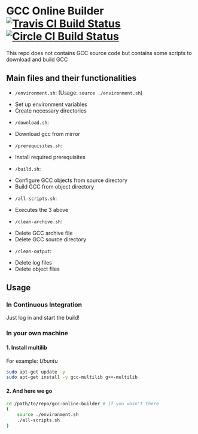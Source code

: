 
# GCC Online Builder [![Travis CI Build Status](https://travis-ci.org/KSXGitHub/gcc-online-builder.svg?branch=master)](https://travis-ci.org/KSXGitHub/gcc-online-builder) [![Circle CI Build Status](https://circleci.com/gh/KSXGitHub/gcc-online-builder.svg)](https://circleci.com/gh/KSXGitHub/gcc-online-builder)

This repo does not contains GCC source code but contains some scripts to download and build GCC

## Main files and their functionalities

 * `/environment.sh`: (Usage: `source ./environment.sh`)
  - Set up environment variables
  - Create necessary directories

 * `/download.sh`:
  - Download gcc from mirror

 * `/prerequisites.sh`:
  - Install required prerequisites

 * `/build.sh`:
  - Configure GCC objects from source directory
  - Build GCC from object directory

 * `/all-scripts.sh`:
  - Executes the 3 above

 * `/clean-archive.sh`:
  - Delete GCC archive file
  - Delete GCC source directory

 * `/clean-output`:
  - Delete log files
  - Delete object files

## Usage

### In Continuous Integration

Just log in and start the build!

### In your own machine

#### 1. Install multilib

For example: *Ubuntu*
```bash
sudo apt-get update -y
sudo apt-get install -y gcc-multilib g++-multilib
```

#### 2. And here we go

```bash
cd /path/to/repo/gcc-online-builder # If you wasn't there
(
    source ./environment.sh
    ./all-scripts.sh
)
```
